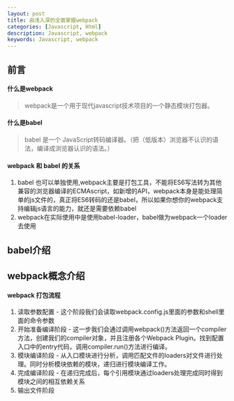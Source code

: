 ```yaml
---
layout: post
title: 由浅入深的全面掌握webpack
categories: [Javascript, Html]
description: Javascript, webpack
keywords: Javascript, webpack
---
```


## 前言
#### 什么是webpack
> webpack是一个用于现代javascript技术项目的一个静态模块打包器。
#### 什么是babel
> babel 是一个 JavaScript转码编译器。（把（低版本）浏览器不认识的语法，编译成浏览器认识的语法。）
#### webpack 和 babel 的关系
1. babel 也可以单独使用,webpack主要是打包工具，不能将ES6写法转为其他兼容的浏览器编译的ECMAscript，如新增的API，webpack本身是能处理简单的js文件的，真正将ES6转码的还是babel，所以如果你想你的webpack支持编辑js语言的能力，就还是需要依赖babel
2. webpack在实际使用中是使用babel-loader，babel做为webpack一个loader去使用

## babel介绍

## webpack概念介绍

#### webpack 打包流程 

1. 读取参数配置 - 这个阶段我们会读取webpack.config.js里面的参数和shell里面的命令参数
2. 开始准备编译阶段 - 这一步我们会通过调用webpack()方法返回一个compiler方法，创建我们的compiler对象，并且注册各个Webpack Plugin。找到配置入口中的entry代码，调用compiler.run()方法进行编译。
3. 模块编译阶段 - 从入口模块进行分析，调用匹配文件的loaders对文件进行处理。同时分析模块依赖的模块，递归进行模块编译工作。
4. 完成编译阶段 - 在递归完成后，每个引用模块通过loaders处理完成同时得到模块之间的相互依赖关系
5. 输出文件阶段